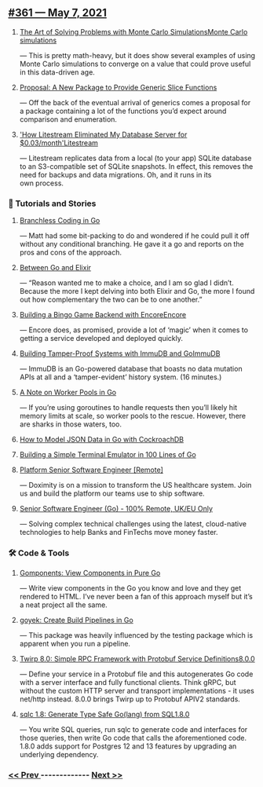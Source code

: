 ## [#​361 — May 7, 2021](https://golangweekly.com/issues/361)

1. [The Art of Solving Problems with Monte Carlo SimulationsMonte Carlo simulations](https://golangweekly.com/link/107684/web)

     — This is pretty math-heavy, but it does show several examples of using Monte Carlo simulations to converge on a value that could prove useful in this data-driven age.
1. [Proposal: A New Package to Provide Generic Slice Functions](https://golangweekly.com/link/107685/web)

     — Off the back of the eventual arrival of generics comes a proposal for a package containing a lot of the functions you’d expect around comparison and enumeration.
1. ['How Litestream Eliminated My Database Server for $0.03/month'Litestream](https://golangweekly.com/link/107687/web)

     — Litestream replicates data from a local (to your app) SQLite database to an S3-compatible set of SQLite snapshots. In effect, this removes the need for backups and data migrations. Oh, and it runs in its own process.
### 📘 Tutorials and Stories

1. [Branchless Coding in Go](https://golangweekly.com/link/107692/web)

     — Matt had some bit-packing to do and wondered if he could pull it off without any conditional branching. He gave it a go and reports on the pros and cons of the approach.
1. [Between Go and Elixir](https://golangweekly.com/link/107693/web)

     — “Reason wanted me to make a choice, and I am so glad I didn’t. Because the more I kept delving into both Elixir and Go, the more I found out how complementary the two can be to one another.”
1. [Building a Bingo Game Backend with EncoreEncore](https://golangweekly.com/link/107695/web)

     — Encore does, as promised, provide a lot of ‘magic’ when it comes to getting a service developed and deployed quickly.
1. [Building Tamper-Proof Systems with ImmuDB and GoImmuDB](https://golangweekly.com/link/107697/web)

     — ImmuDB is an Go-powered database that boasts no data mutation APIs at all and a ‘tamper-evident’ history system. (16 minutes.)
1. [A Note on Worker Pools in Go](https://golangweekly.com/link/107699/web)

     — If you’re using goroutines to handle requests then you’ll likely hit memory limits at scale, so worker pools to the rescue. However, there are sharks in those waters, too.
1. [How to Model JSON Data in Go with CockroachDB](https://golangweekly.com/link/107700/web)

1. [Building a Simple Terminal Emulator in 100 Lines of Go](https://golangweekly.com/link/107701/web)

1. [Platform Senior Software Engineer [Remote]](https://golangweekly.com/link/107702/web)

     — Doximity is on a mission to transform the US healthcare system. Join us and build the platform our teams use to ship software.
   

1. [Senior Software Engineer (Go) - 100% Remote, UK/EU Only](https://golangweekly.com/link/107703/web)

     — Solving complex technical challenges using the latest, cloud-native technologies to help Banks and FinTechs move money faster.
   

### 🛠 Code & Tools

1. [Gomponents: View Components in Pure Go](https://golangweekly.com/link/107704/web)

     — Write view components in the Go you know and love and they get rendered to HTML. I’ve never been a fan of this approach myself but it’s a neat project all the same.
1. [goyek: Create Build Pipelines in Go](https://golangweekly.com/link/107705/web)

     — This package was heavily influenced by the testing package which is apparent when you run a pipeline.
1. [Twirp 8.0: Simple RPC Framework with Protobuf Service Definitions8.0.0](https://golangweekly.com/link/107707/web)

     — Define your service in a Protobuf file and this autogenerates Go code with a server interface and fully functional clients. Think gRPC, but without the custom HTTP server and transport implementations - it uses net/http instead. 8.0.0 brings Twirp up to Protobuf APIV2 standards.
1. [sqlc 1.8: Generate Type Safe Go(lang) from SQL1.8.0](https://golangweekly.com/link/107709/web)

     — You write SQL queries, run sqlc to generate code and interfaces for those queries, then write Go code that calls the aforementioned code. 1.8.0 adds support for Postgres 12 and 13 features by upgrading an underlying dependency.

### [ << Prev ](golangweekly-360.md) ------------- [ Next >> ](golangweekly-362.md)